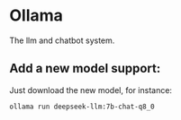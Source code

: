 # Ollama

The llm and chatbot system.

## Add a new model support:
Just download the new model, for instance:
```
ollama run deepseek-llm:7b-chat-q8_0
```
